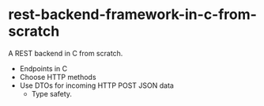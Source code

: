 # rest-backend-framework-in-c-from-scratch

A REST backend in C from scratch.

* Endpoints in C
* Choose HTTP methods
* Use DTOs for incoming HTTP POST JSON data
    * Type safety.
